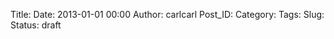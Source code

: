 Title: 
Date: 2013-01-01 00:00
Author: carlcarl
Post_ID: 
Category: 
Tags: 
Slug: 
Status: draft



